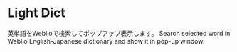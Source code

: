 # Light Dict
英単語をWeblioで検索してポップアップ表示します。
Search selected word in Weblio English-Japanese dictionary and show it in pop-up window.
